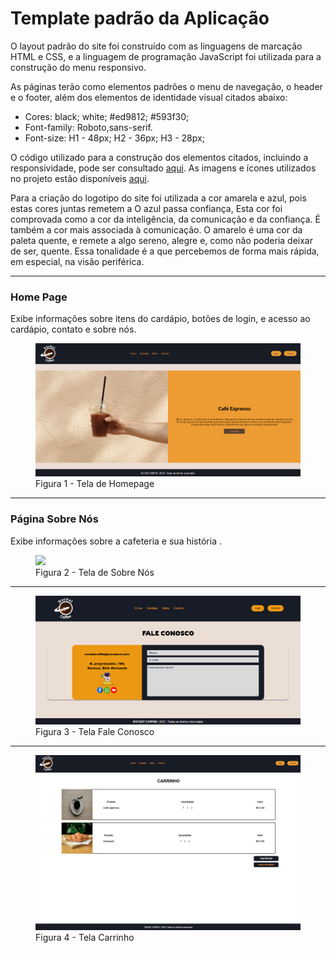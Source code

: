 # Template padrão da Aplicação

O layout padrão do site foi construído com as linguagens de marcação HTML e CSS, e a linguagem de programação JavaScript foi utilizada para a construção do menu responsivo.

As páginas terão como elementos padrões o menu de navegação, o header e o footer, além dos elementos de identidade visual citados abaixo:

<ul>
<li>Cores: black; white; #ed9812; #593f30; </li>
<li>Font-family: Roboto,sans-serif.</li>
<li>Font-size: H1 - 48px; H2 - 36px; H3 - 28px;  </li>
</ul>
  
O código utilizado para a construção dos elementos citados, incluindo a responsividade, pode ser consultado <a href="https://github.com/ICEI-PUC-Minas-PMV-ADS/pmv-ads-2023-2-e1-proj-web-t1-expresso-virtual/tree/main/codigo-fonte">aqui</a>. As imagens e ícones utilizados no projeto estão disponíveis <a href="https://github.com/ICEI-PUC-Minas-PMV-ADS/pmv-ads-2023-2-e1-proj-web-t1-expresso-virtual/tree/main/documentos/img">aqui</a>.

<p>Para a criação do logotipo do site foi utilizada a cor amarela e azul, pois estas cores juntas remetem a O azul passa confiança, Esta cor foi comprovada como a cor da inteligência, da comunicação e da confiança. É também a cor mais associada à comunicação. O amarelo é uma cor da paleta quente, e remete a algo sereno, alegre e, como não poderia deixar de ser, quente. Essa tonalidade é a que percebemos de forma mais rápida, em especial, na visão periférica.  </p>
<hr>
<h3><b>Home Page</b></h3>
<p>Exibe informações sobre itens do cardápio, botões de login, e acesso ao cardápio, contato e sobre nós.</p>
<figure> 
  <img src="img/home page.png">
  <figcaption> Figura 1 - Tela de Homepage
</figure> 
<hr>
<h3><b>Página Sobre Nós</b></h3>
<p>Exibe informações sobre a cafeteria e sua história .</p>
<figure> 
  <img src="img/Sobre nos.png.png">
  <figcaption>Figura 2 - Tela de Sobre Nós    
</figure> 
<hr>

<figure> 
  <img src="img/Fale Conosco.png">
    <figcaption>Figura 3 - Tela Fale Conosco
</figure> 
<hr>
<figure> 
  <img src="img/Carrinho.png">
    <figcaption>Figura 4 - Tela Carrinho
</figure> 